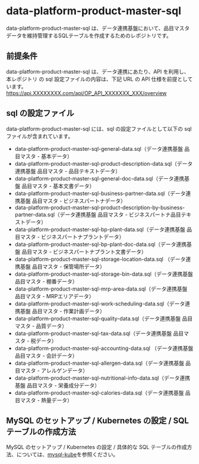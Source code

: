 # data-platform-product-master-sql
data-platform-product-master-sql は、データ連携基盤において、品目マスタデータを維持管理するSQLテーブルを作成するためのレポジトリです。

## 前提条件
data-platform-product-master-sql は、データ連携にあたり、API を利用し、本レポジトリ の sql 設定ファイルの内容は、下記 URL の API 仕様を前提としています。  
https://api.XXXXXXXX.com/api/OP_API_XXXXXXX_XXX/overview  

## sql の設定ファイル
data-platform-product-master-sql には、sql の設定ファイルとして以下の sql ファイルが含まれています。

* data-platform-product-master-sql-general-data.sql（データ連携基盤 品目マスタ - 基本データ）
* data-platform-product-master-sql-product-description-data.sql（データ連携基盤 品目マスタ - 品目テキストデータ）
* data-platform-product-master-sql-general-doc-data.sql（データ連携基盤 品目マスタ - 基本文書データ）
* data-platform-product-master-sql-business-partner-data.sql（データ連携基盤 品目マスタ - ビジネスパートナデータ）
* data-platform-product-master-sql-product-description-by-business-partner-data.sql（データ連携基盤 品目マスタ - ビジネスパートナ品目テキストデータ）
* data-platform-product-master-sql-bp-plant-data.sql（データ連携基盤 品目マスタ - ビジネスパートナプラントデータ）
* data-platform-product-master-sql-bp-plant-doc-data.sql（データ連携基盤 品目マスタ - ビジネスパートナプラント文書データ）
* data-platform-product-master-sql-storage-location-data.sql （データ連携基盤 品目マスタ - 保管場所データ）
* data-platform-product-master-sql-storage-bin-data.sql（データ連携基盤 品目マスタ - 棚番データ）
* data-platform-product-master-sql-mrp-area-data.sql（データ連携基盤 品目マスタ - MRPエリアデータ）
* data-platform-product-master-sql-work-scheduling-data.sql（データ連携基盤 品目マスタ - 作業計画データ）
* data-platform-product-master-sql-quality-data.sql（データ連携基盤 品目マスタ - 品質データ）
* data-platform-product-master-sql-tax-data.sql（データ連携基盤 品目マスタ - 税データ）
* data-platform-product-master-sql-accounting-data.sql （データ連携基盤 品目マスタ - 会計データ）
* data-platform-product-master-sql-allergen-data.sql（データ連携基盤 品目マスタ - アレルゲンデータ）
* data-platform-product-master-sql-nutritional-info-data.sql（データ連携基盤 品目マスタ - 栄養成分データ）
* data-platform-product-master-sql-calories-data.sql（データ連携基盤 品目マスタ - 熱量データ）


## MySQL のセットアップ / Kubernetes の設定 / SQL テーブルの作成方法
MySQL のセットアップ / Kubernetes の設定 / 具体的な SQL テーブルの作成方法、については、[mysql-kube](https://github.com/latonaio/mysql-kube)を参照ください。
